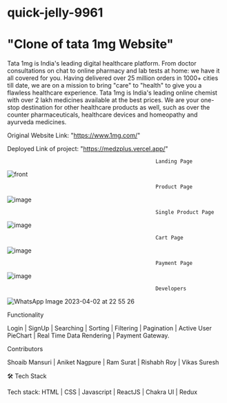 # quick-jelly-9961

# "Clone of tata 1mg Website"

Tata 1mg is India's leading digital healthcare platform. From doctor consultations on chat to online pharmacy and lab tests at home: we have it all covered for you. Having delivered over 25 million orders in 1000+ cities till date, we are on a mission to bring "care" to "health" to give you a flawless healthcare experience.
Tata 1mg is India's leading online chemist with over 2 lakh medicines available at the best prices. We are your one-stop destination for other healthcare products as well, such as over the counter pharmaceuticals, healthcare devices and homeopathy and ayurveda medicines.

Original Website Link: "https://www.1mg.com/"

Deployed Link of project: "https://medzplus.vercel.app/"

                                                    Landing Page
![front](https://user-images.githubusercontent.com/92313981/229344642-4c85116c-375c-4969-9814-23e0fca3cacd.png)

                                                    Product Page
![image](https://user-images.githubusercontent.com/92313981/229344844-939da59b-dfdf-4c84-b487-fc2aa8c573c3.png)

                                                    Single Product Page
![image](https://user-images.githubusercontent.com/92313981/229345297-00006472-cbd8-47eb-bb50-6f6a21de8df6.png)

                                                    Cart Page
![image](https://user-images.githubusercontent.com/92313981/229345247-5bc0f245-5b6c-4863-b6b3-38ff8bbb6208.png)

                                                    Payment Page
 ![image](https://user-images.githubusercontent.com/92313981/229368464-56cf9e64-f9ea-4c97-a3b3-4b5781b0c264.png)
 
                                                    Developers
 ![WhatsApp Image 2023-04-02 at 22 55 26](https://user-images.githubusercontent.com/92313981/229374201-6f143cf0-33a0-4d9e-8440-cef0f164d720.jpg)

Functionality

Login | SignUp | Searching | Sorting | Filtering | Pagination | Active User PieChart | Real Time Data Rendering | Payment Gateway.

Contributors

Shoaib Mansuri | Aniket Nagpure | Ram Surat | Rishabh Roy | Vikas Suresh

🛠 Tech Stack

Tech stack: HTML | CSS | Javascript | ReactJS | Chakra UI | Redux
